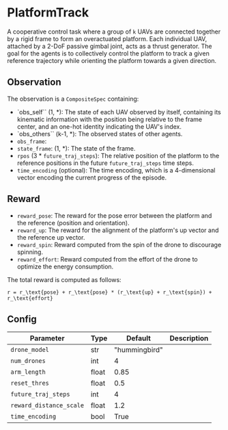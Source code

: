 PlatformTrack
=============


A cooperative control task where a group of `k` UAVs are connected together by a rigid frame
to form an overactuated platform. Each individual UAV, attached by a 2-DoF passive gimbal
joint, acts as a thrust generator. The goal for the agents is to
collectively control the platform to track a given reference trajectory
while orienting the platform towards a given direction.

## Observation

The observation is a `CompositeSpec` containing:

- `obs_self`` (1, \*): The state of each UAV observed by itself, containing its kinematic
information with the position being relative to the frame center, and an one-hot
identity indicating the UAV's index.
- `obs_others`` (k-1, \*): The observed states of other agents.
- `obs_frame`:
- `state_frame`: (1, \*): The state of the frame.
- `rpos` (3 * `future_traj_steps`): The relative position of the platform to the
reference positions in the future `future_traj_steps` time steps.
- `time_encoding` (optional): The time encoding, which is a 4-dimensional
vector encoding the current progress of the episode.

## Reward

- `reward_pose`: The reward for the pose error between the platform and
the reference (position and orientation).
- `reward_up`: The reward for the alignment of the platform's up vector and
the reference up vector.
- `reward_spin`: Reward computed from the spin of the drone to discourage spinning.
- `reward_effort`: Reward computed from the effort of the drone to optimize the
energy consumption.

The total reward is computed as follows:

```{math}
r = r_\text{pose} + r_\text{pose} * (r_\text{up} + r_\text{spin}) + r_\text{effort}
```

## Config

| Parameter               | Type  | Default       | Description |
| ----------------------- | ----- | ------------- | ----------- |
| `drone_model`           | str   | "hummingbird" |             |
| `num_drones`            | int   | 4             |             |
| `arm_length`            | float | 0.85          |             |
| `reset_thres`           | float | 0.5           |             |
| `future_traj_steps`     | int   | 4             |             |
| `reward_distance_scale` | float | 1.2           |             |
| `time_encoding`         | bool  | True          |             |


